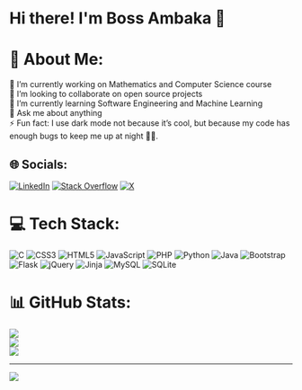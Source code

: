 # Hi there! I'm Boss Ambaka  👋

# 💫 About Me:
🔭 I’m currently working on Mathematics and Computer Science course<br>👯 I’m looking to collaborate on open source projects<br>🌱 I’m currently learning Software Engineering and Machine Learning<br>💬 Ask me about anything<br>⚡ Fun fact: I use dark mode not because it’s cool, but because my code has enough bugs to keep me up at night 🐛🌙.


## 🌐 Socials:
[![LinkedIn](https://img.shields.io/badge/LinkedIn-%230077B5.svg?logo=linkedin&logoColor=white)](https://linkedin.com/in/boss-ambaka-261136291) [![Stack Overflow](https://img.shields.io/badge/-Stackoverflow-FE7A16?logo=stack-overflow&logoColor=white)](https://stackoverflow.com/users/22507697) [![X](https://img.shields.io/badge/X-black.svg?logo=X&logoColor=white)](https://x.com/@Bossieambaka) 

# 💻 Tech Stack:
![C](https://img.shields.io/badge/c-%2300599C.svg?style=for-the-badge&logo=c&logoColor=white) ![CSS3](https://img.shields.io/badge/css3-%231572B6.svg?style=for-the-badge&logo=css3&logoColor=white) ![HTML5](https://img.shields.io/badge/html5-%23E34F26.svg?style=for-the-badge&logo=html5&logoColor=white) ![JavaScript](https://img.shields.io/badge/javascript-%23323330.svg?style=for-the-badge&logo=javascript&logoColor=%23F7DF1E) ![PHP](https://img.shields.io/badge/php-%23777BB4.svg?style=for-the-badge&logo=php&logoColor=white) ![Python](https://img.shields.io/badge/python-3670A0?style=for-the-badge&logo=python&logoColor=ffdd54) ![Java](https://img.shields.io/badge/java-%23ED8B00.svg?style=for-the-badge&logo=openjdk&logoColor=white) ![Bootstrap](https://img.shields.io/badge/bootstrap-%238511FA.svg?style=for-the-badge&logo=bootstrap&logoColor=white) ![Flask](https://img.shields.io/badge/flask-%23000.svg?style=for-the-badge&logo=flask&logoColor=white) ![jQuery](https://img.shields.io/badge/jquery-%230769AD.svg?style=for-the-badge&logo=jquery&logoColor=white) ![Jinja](https://img.shields.io/badge/jinja-white.svg?style=for-the-badge&logo=jinja&logoColor=black) ![MySQL](https://img.shields.io/badge/mysql-4479A1.svg?style=for-the-badge&logo=mysql&logoColor=white) ![SQLite](https://img.shields.io/badge/sqlite-%2307405e.svg?style=for-the-badge&logo=sqlite&logoColor=white)
# 📊 GitHub Stats:
![](https://github-readme-stats.vercel.app/api?username=bossambani&theme=react&hide_border=false&include_all_commits=true&count_private=true)<br/>
![](https://github-readme-streak-stats.herokuapp.com/?user=bossambani&theme=react&hide_border=false)<br/>
![](https://github-readme-stats.vercel.app/api/top-langs/?username=bossambani&theme=react&hide_border=false&include_all_commits=true&count_private=true&layout=compact)

---
[![](https://visitcount.itsvg.in/api?id=bossambani&icon=5&color=0)](https://visitcount.itsvg.in)

<!-- Proudly created with GPRM ( https://gprm.itsvg.in ) -->

